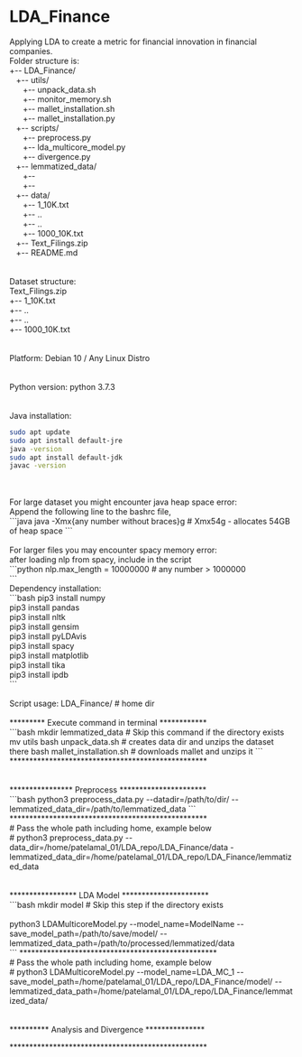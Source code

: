 # LDA_Finance
Applying LDA to create a metric for financial innovation in financial companies. 
<br />
Folder structure is: <br />
+-- LDA_Finance/ <br />
&nbsp;&nbsp;&nbsp;+-- utils/ <br />
&nbsp;&nbsp;&nbsp;&nbsp;&nbsp;&nbsp;+-- unpack_data.sh <br />
&nbsp;&nbsp;&nbsp;&nbsp;&nbsp;&nbsp;+-- monitor_memory.sh <br />
&nbsp;&nbsp;&nbsp;&nbsp;&nbsp;&nbsp;+-- mallet_installation.sh <br />
&nbsp;&nbsp;&nbsp;&nbsp;&nbsp;&nbsp;+-- mallet_installation.py <br />
&nbsp;&nbsp;&nbsp;+-- scripts/ <br />
&nbsp;&nbsp;&nbsp;&nbsp;&nbsp;&nbsp;+-- preprocess.py <br />
&nbsp;&nbsp;&nbsp;&nbsp;&nbsp;&nbsp;+-- lda_multicore_model.py <br />
&nbsp;&nbsp;&nbsp;&nbsp;&nbsp;&nbsp;+-- divergence.py <br />
&nbsp;&nbsp;&nbsp;+-- lemmatized_data/ <br />
&nbsp;&nbsp;&nbsp;&nbsp;&nbsp;&nbsp;+-- <br />
&nbsp;&nbsp;&nbsp;&nbsp;&nbsp;&nbsp;+--  <br />
&nbsp;&nbsp;&nbsp;+-- data/ <br />
&nbsp;&nbsp;&nbsp;&nbsp;&nbsp;&nbsp;+-- 1_10K.txt <br />
&nbsp;&nbsp;&nbsp;&nbsp;&nbsp;&nbsp;+-- .. <br />
&nbsp;&nbsp;&nbsp;&nbsp;&nbsp;&nbsp;+-- .. <br />
&nbsp;&nbsp;&nbsp;&nbsp;&nbsp;&nbsp;+-- 1000_10K.txt <br />
&nbsp;&nbsp;&nbsp;+-- Text_Filings.zip <br />
&nbsp;&nbsp;&nbsp;+-- README.md <br />
<br />
<br />
Dataset structure: <br />
Text_Filings.zip <br />
    +-- 1_10K.txt <br />
    +-- .. <br />
    +-- .. <br />
    +-- 1000_10K.txt <br />
<br />
<br />
Platform: Debian 10 / Any Linux Distro  <br />
<br />
<br />
Python version: python 3.7.3  <br />
<br />
<br />
Java installation: <br />
```bash 
sudo apt update
sudo apt install default-jre
java -version 
sudo apt install default-jdk
javac -version
```
<br />     
<br />
For large dataset you might encounter java heap space error: <br />
Append the following line to the bashrc file, <br />
```java
java -Xmx{any number without braces}g   # Xmx54g - allocates 54GB of heap space
```
<br />
<br /> 
For larger files you may encounter spacy memory error: <br />
after loading nlp from spacy, include in the script <br />
```python
nlp.max_length = 10000000              # any number > 1000000 <br />
```
<br />
Dependency installation: <br />
```bash 
pip3 install numpy <br />
pip3 install pandas <br />
pip3 install nltk <br />
pip3 install gensim <br />
pip3 install pyLDAvis <br />
pip3 install spacy <br />
pip3 install matplotlib <br />
pip3 install tika <br />
pip3 install ipdb <br />
```
<br />
<br />
Script usage: LDA_Finance/              # home dir <br />
<br />
********* Execute command in terminal ************ <br />
```bash 
mkdir lemmatized_data                   # Skip this command if the directory exists 
mv utils
bash unpack_data.sh                     # creates data dir and unzips the dataset there 
bash mallet_installation.sh             # downloads mallet and unzips it 
```
************************************************** <br />
<br />
<br /> 
**************** Preprocess ********************** <br />
```bash 
python3 preprocess_data.py --datadir=/path/to/dir/ --lemmatized_data_dir=/path/to/lemmatized_data
```
************************************************** <br />
# Pass the whole path including home, example below <br />
# python3 preprocess_data.py --data_dir=/home/patelamal_01/LDA_repo/LDA_Finance/data -lemmatized_data_dir=/home/patelamal_01/LDA_repo/LDA_Finance/lemmatized_data <br />
<br />
<br />
***************** LDA Model ********************** <br />
```bash
mkdir model                             # Skip this step if the directory exists <br />
<br />
python3 LDAMulticoreModel.py --model_name=ModelName --save_model_path=/path/to/save/model/ --lemmatized_data_path=/path/to/processed/lemmatized/data <br />
```
************************************************** <br />
# Pass the whole path including home, example below <br />
# python3 LDAMulticoreModel.py --model_name=LDA_MC_1 --save_model_path=/home/patelamal_01/LDA_repo/LDA_Finance/model/ --lemmatized_data_path=/home/patelamal_01/LDA_repo/LDA_Finance/lemmatized_data/ <br />
<br />
<br />
********** Analysis and Divergence *************** <br />

************************************************** <br />
